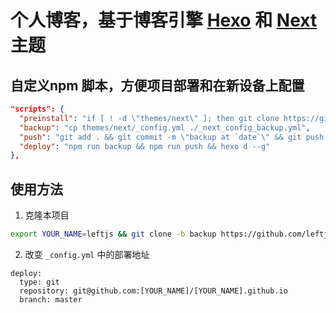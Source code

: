 # 个人博客，基于博客引擎 [Hexo][045c4255] 和 [Next][1c61b435] 主题

  [045c4255]: https://hexo.io/zh-cn/ "Hexo"
  [1c61b435]: http://theme-next.iissnan.com/ "Next"


## 自定义npm 脚本，方便项目部署和在新设备上配置
```json
"scripts": {
  "preinstall": "if [ ! -d \"themes/next\" ]; then git clone https://github.com/iissnan/hexo-theme-next themes/next && cp _next_config_backup.yml themes/next/_config.yml; fi",
  "backup": "cp themes/next/_config.yml ./_next_config_backup.yml",
  "push": "git add . && git commit -m \"backup at `date`\" && git push origin backup",
  "deploy": "npm run backup && npm run push && hexo d --g"
},
```
## 使用方法
1. 克隆本项目

```bash
export YOUR_NAME=leftjs && git clone -b backup https://github.com/leftjs/leftjs.github.io.git $YOUR_NAME.github.io && cd $YOUR_NAME.github.io && rm -rf .git && git init && git remote add origin "https://github.com/$YOUR_NAME/$YOUR_NAME.github.io.git"
```

2. 改变 `_config.yml` 中的部署地址

```
deploy:
  type: git
  repository: git@github.com:[YOUR_NAME]/[YOUR_NAME].github.io
  branch: master
```

